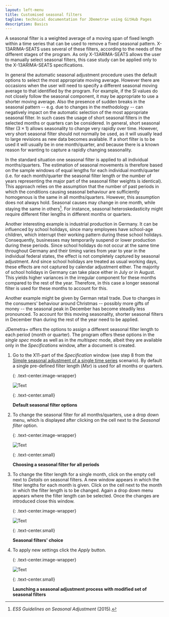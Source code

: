 ```yaml
---
layout: left-menu
title: Customised seasonal filters
tagline: technical documentation for JDemetra+ using GitHub Pages
description: Basics
---
```


A seasonal filter is a weighted average of a moving span of fixed length
within a time series that can be used to remove a fixed seasonal pattern.
X-13ARIMA-SEATS uses several of these filters, according to the needs of
the different stages of the program. As only X-13ARIMA-SEATS allows the
user to manually select seasonal filters, this case study can be
applied only to the X-13ARIMA-SEATS specifications.

In general the automatic seasonal adjustment procedure uses the default
options to select the most appropriate moving average. However there are
occasions when the user will need to specify a different seasonal moving
average to that identified by the program. For example, if the SI values
do not closely follow the seasonal component, it may be appropriate to
use a shorter moving average. Also the presence of sudden breaks in
the seasonal pattern -- e.g. due to changes in the methodology -- can
negatively impact on the automatic selection of the most appropriate
seasonal filter. In such cases the usage of short seasonal filters in
the selected months or quarters can be considered. In general, short
seasonal filter $(3 \times 1)$ allows seasonality to change very rapidly
over time. However, very short seasonal filter should not normally be
used, as it will usually lead to large revisions as new data becomes
available. If a short filter is to be used it will usually be in one
month/quarter, and because there is a known reason for wanting to capture
a rapidly changing seasonality.

In the standard situation one seasonal filter is applied to all
individual months/quarters. The estimation of seasonal movements is
therefore based on the sample windows of equal lengths for each
individual month/quarter (i.e. for each month/quarter the seasonal
filter length or the number of years representing the major part of the
seasonal filter weights is identical). This approach relies on the
assumption that the number of past periods in which the conditions
causing seasonal behaviour are sufficiently homogenous is the same in
all months/quarters. However, this assumption does not always hold.
Seasonal causes may change in one month, while staying the same in
others[^1]. For instance, seasonal heteroskedasticity might require
different filter lengths in different months or quarters.

Another interesting example is industrial production in Germany. It can
be influenced by school holidays, since many employees have
school-age children, which interrupt their working pattern during these
school holidays. Consequently, businesses may temporarily suspend or lower
production during these periods. Since school holidays do not occur at the same time
throughout Germany and their timing varies from year to year in the
individual federal states, the effect is not completely captured by
seasonal adjustment. And since school holidays are treated as usual
working days, these effects are not captured by calendar adjustment
either. The majority of school holidays in Germany can take place either
in July or in August. This yields higher variances in the irregular
component for these months compared to the rest of the year. Therefore,
in this case a longer seasonal filter is used for these months to account for
this.

Another example might be given by German retail trade. Due to changes in
the consumers' behaviour around Christmas -- possibly more gifts of money
-- the seasonal peak in December has become steadily less pronounced. To
account for this moving seasonality, shorter seasonal filters in
December than during the rest of the year need to be applied.

JDemetra+ offers the options to assign a different seasonal filter
length to each period (month or quarter). The program offers these
options in the *single spec* mode as well as in the *multispec* mode,
albeit they are available only in the *Specifications* window, after a
document is created.

1.  Go to the X11-part of the *Specification* window (see step 8 from the [Simple seasonal adjustment of a single time series](../case-studies/simplesa-single.html) scenario). 
    By default a single pre-defined filter length (*Msr*) is used
    for all months or quarters.

	{: .text-center.image-wrapper}

	![Text](/assets/img/user-guide/UG_SF_image1.jpg)

	{: .text-center.small}

	**Default seasonal filter options**

2.  To change the seasonal filter for all months/quarters, use a drop
    down menu, which is displayed after clicking on the cell next to the
    *Seasonal filter* option.

	{: .text-center.image-wrapper}

	![Text](/assets/img/user-guide/UG_SF_image2.jpg)

	{: .text-center.small}

	**Choosing a seasonal filter for all periods**

3.  To change the filter length for a single month, click on the empty
    cell next to *Details* on seasonal filters. A new window appears in
    which the filter lengths for each month is given. Click on the cell
    next to the month in which the filter length is to be changed. Again
    a drop down menu appears where the filter length can be selected.
    Once the changes are introduced close this window.

	{: .text-center.image-wrapper}

	![Text](/assets/img/user-guide/UG_SF_image3.jpg)

	{: .text-center.small}

	**Seasonal filters' choice**

4.  To apply new settings click the *Apply* button.

	{: .text-center.image-wrapper}

	![Text](/assets/img/user-guide/UG_SF_image4.jpg)

	{: .text-center.small}

	**Launching a seasonal adjustment process with modified set of seasonal filters**



[^1]: *ESS Guidelines on Seasonal Adjustment* (2015).
